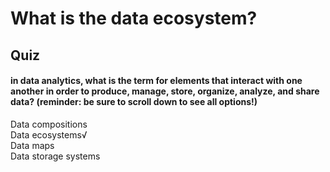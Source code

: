 # What is the data ecosystem?
## Quiz
#### in data analytics, what is the term for elements that interact with one another in order to produce, manage, store, organize, analyze, and share data? (reminder: be sure to scroll down to see all options!)
Data compositions   
Data ecosystems√   
Data maps   
Data storage systems    
